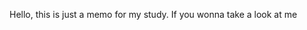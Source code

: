 Hello, this is just a memo for my study. If you wonna take a look at me

<!-- - [Resume](https://babylonehy.github.io/resume) <br>
- [Project](https://babylonehy.github.io/project) <br> -->
